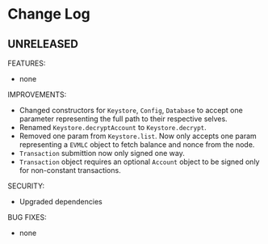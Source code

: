 # Change Log

## UNRELEASED

FEATURES:

- none

IMPROVEMENTS:

- Changed constructors for `Keystore`, `Config`, `Database` to accept one
  parameter representing the full path to their respective selves.
- Renamed `Keystore.decryptAccount` to `Keystore.decrypt`.
- Removed one param from `Keystore.list`. Now only accepts one param
  representing a `EVMLC` object to fetch balance and nonce from the node.
- `Transaction` submittion now only signed one way.
- `Transaction` object requires an optional `Account` object to be signed
  only for non-constant transactions.

SECURITY:

- Upgraded dependencies

BUG FIXES:

- none
